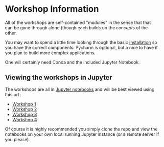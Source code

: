 # Workshop Information

All of the workshops are self-contained "modules" in the sense that that can be gone through alone (though each builds on the _concepts_ of the other.

You may want to spend a little time looking through the basic [installation](installation_notes.ipynb) so you have the correct components.  Pycharm is optional, but a nice to have if you plan to build more complex applications.

One will certainly need Conda and the included Jupyter Notebook.

## Viewing the workshops in Jupyter

The workshops are all in [Jupyter notebooks](https://jupyter.org) and will be best viewed using this url :


* [Workshop 1](https://nbviewer.jupyter.org/github/NCAR/SOARS2016_DataWorkshops/blob/master/workshop/1/ws01a_overview.ipynb)
* [Workshop 2](https://nbviewer.jupyter.org/github/NCAR/SOARS2016_DataWorkshops/blob/master/workshop/2/ws02a_overview.ipynb)
* [Workshop 3](https://nbviewer.jupyter.org/github/NCAR/SOARS2016_DataWorkshops/blob/master/workshop/3/ws03a_overview.ipynb)
* [Workshop 4](https://nbviewer.jupyter.org/github/NCAR/SOARS2016_DataWorkshops/blob/master/workshop/4/ws04a_intro.ipynb)


Of course it is highly recommended you simply clone the repo and view the notebooks on your own local running Jupyter instance (or a remote server if you please).